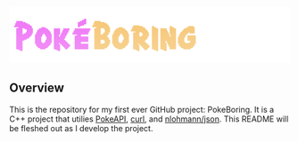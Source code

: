 ![HeaderImage](assets/images/readme_header.png)
## Overview
This is the repository for my first ever GitHub project: PokeBoring. It is a C++ project that utilies [PokeAPI](https://pokeapi.co/), [curl](https://github.com/curl/curl), and [nlohmann/json](https://github.com/nlohmann/json). This README will be fleshed out as I develop the project.
